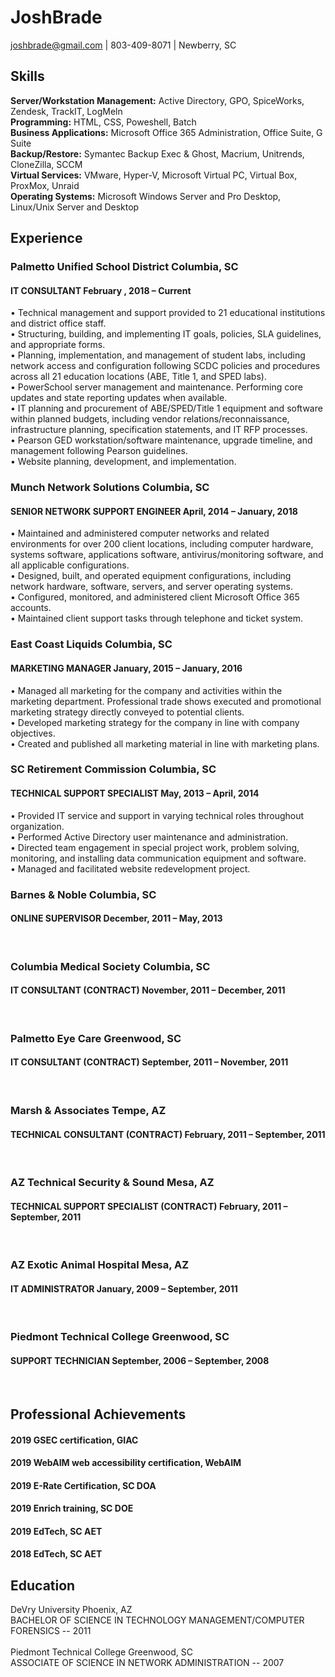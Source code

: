 <h1>JoshBrade</h1>
<a href="mailto:joshbrade@gmail.com">joshbrade@gmail.com</a> | 803-409-8071 | Newberry, SC

<h2>Skills</h2>
<b>Server/Workstation Management:</b> Active Directory, GPO, SpiceWorks, Zendesk, TrackIT, LogMeln<br>
<b>Programming:</b> HTML, CSS, Poweshell, Batch<br>
<b>Business Applications:</b> Microsoft Office 365 Administration, Office Suite, G Suite<br>
<b>Backup/Restore:</b> Symantec Backup Exec & Ghost, Macrium, Unitrends, CloneZilla, SCCM<br>
<b>Virtual Services:</b> VMware, Hyper-V, Microsoft Virtual PC, Virtual Box, ProxMox, Unraid<br>
<b>Operating Systems:</b> Microsoft Windows Server and Pro Desktop, Linux/Unix Server and Desktop

<h2>Experience</h2>
<h3>Palmetto Unified School District Columbia, SC</h3>
<h4>IT CONSULTANT February , 2018 – Current</h4>
• Technical management and support provided to 21 educational institutions and district office staff.<br>
• Structuring, building, and implementing IT goals, policies, SLA guidelines, and appropriate forms.<br>
• Planning, implementation, and management of student labs, including network access and configuration following SCDC policies
and procedures across all 21 education locations (ABE, Title 1, and SPED labs).<br>
• PowerSchool server management and maintenance. Performing core updates and state reporting updates when available.<br>
• IT planning and procurement of ABE/SPED/Title 1 equipment and software within planned budgets, including vendor relations/reconnaissance, infrastructure planning, specification statements, and IT RFP processes.<br>
• Pearson GED workstation/software maintenance, upgrade timeline, and management following Pearson guidelines.<br>
• Website planning, development, and implementation.<br>

<h3>Munch Network Solutions Columbia, SC</h3>
<h4>SENIOR NETWORK SUPPORT ENGINEER April, 2014 – January, 2018</h4>
• Maintained and administered computer networks and related environments for over 200 client locations, including computer hardware, systems software, applications software, antivirus/monitoring software, and all applicable configurations.<br>
• Designed, built, and operated equipment configurations, including network hardware, software, servers, and server operating systems.<br>
• Configured, monitored, and administered client Microsoft Office 365 accounts.<br>
• Maintained client support tasks through telephone and ticket system.<br>

<h3>East Coast Liquids Columbia, SC</h3>
<h4>MARKETING MANAGER January, 2015 – January, 2016</h4>
• Managed all marketing for the company and activities within the marketing department. Professional trade shows executed and
promotional marketing strategy directly conveyed to potential clients.<br>
• Developed marketing strategy for the company in line with company objectives.<br>
• Created and published all marketing material in line with marketing plans.<br>

<h3>SC Retirement Commission Columbia, SC</h3>
<h4>TECHNICAL SUPPORT SPECIALIST May, 2013 – April, 2014</h4>
• Provided IT service and support in varying technical roles throughout organization.<br>
• Performed Active Directory user maintenance and administration.<br>
• Directed team engagement in special project work, problem solving, monitoring, and installing data communication equipment and
software.<br>
• Managed and facilitated website redevelopment project.<br>
  
<h3>Barnes & Noble Columbia, SC</h3>
<h4>ONLINE SUPERVISOR December, 2011 – May, 2013</h4><br>
  
<h3>Columbia Medical Society Columbia, SC</h3>
<h4>IT CONSULTANT (CONTRACT) November, 2011 – December, 2011</h4><br>
  
<h3>Palmetto Eye Care Greenwood, SC</h3>
<h4>IT CONSULTANT (CONTRACT) September, 2011 – November, 2011</h4><br>
  
<h3>Marsh & Associates Tempe, AZ</h3>
<h4>TECHNICAL CONSULTANT (CONTRACT) February, 2011 – September, 2011</h4><br>
  
<h3>AZ Technical Security & Sound Mesa, AZ</h3>
<h4>TECHNICAL SUPPORT SPECIALIST (CONTRACT) February, 2011 – September, 2011</h4><br>
  
<h3>AZ Exotic Animal Hospital Mesa, AZ</h3>
<h4>IT ADMINISTRATOR January, 2009 – September, 2011</h4><br>
  
<h3>Piedmont Technical College Greenwood, SC</h3>
<h4>SUPPORT TECHNICIAN September, 2006 – September, 2008</h4><br>
  
<h2>Professional Achievements</h2>
<h4>2019 GSEC certification, GIAC</h4>
<h4>2019 WebAIM web accessibility certification, WebAIM</h4>
<h4>2019 E-Rate Certification, SC DOA</h4>
<h4>2019 Enrich training, SC DOE</h4>
<h4>2019 EdTech, SC AET</h4>
<h4>2018 EdTech, SC AET</h4>
  
<h2>Education</h2>
DeVry University Phoenix, AZ<br>
BACHELOR OF SCIENCE IN TECHNOLOGY MANAGEMENT/COMPUTER FORENSICS -- 2011<br><br>
Piedmont Technical College Greenwood, SC<br>
ASSOCIATE OF SCIENCE IN NETWORK ADMINISTRATION -- 2007
